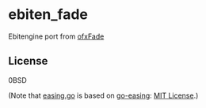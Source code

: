 # ebiten_fade

Ebitengine port from [ofxFade](github.com/funatsufumiya/ofxFade)


## License

0BSD

(Note that [easing.go](./fade/easing/easing.go) is based on [go-easing](https://github.com/creasty/go-easing): [MIT License](https://github.com/creasty/go-easing/LICENSE).)
